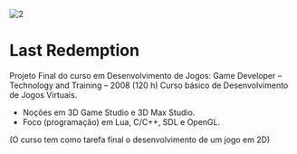 ![2](https://github.com/Ajnus/Last_Redemption/assets/8205907/1a60b842-acb0-4a80-a0c8-ea0b8c40a9d0)

# Last Redemption

Projeto Final do curso em Desenvolvimento de Jogos: Game Developer – Technology and Training – 2008 (120 h) 
Curso básico de Desenvolvimento de Jogos Virtuais. 

- Noções em 3D Game Studio e 3D Max Studio.
- Foco (programação) em Lua, C/C++, SDL e OpenGL.

(O curso tem como tarefa final o desenvolvimento de um jogo em 2D) 
